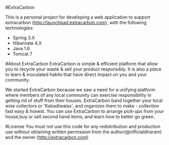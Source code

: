 #ExtraCarbon

This is a personal project for developing a web application to support extracarbon (http://launchpad.extracarbon.com), with the following technologies:
* Spring 3.X
* Hibernate 4.X
* Java 1.6
* Tomcat 7

#About ExtraCarbon
ExtraCarbon is simple & efficient platform that allow you to recycle your waste & sell your product responsibly. It is also a place to learn & inoculated habits that have direct impact on you and your community. 

We started ExtraCarbon because we saw a need for a unifying platform where members of any local community can exercise responsibility in getting rid of stuff from their houses. ExtraCarbon band together your local wise collectors or 'Kabadiwalas', and organizes them to make - collection fast easy & honest. 
You can use ExtraCarbon to arrange pick-ups from your house,buy or sell second hand items, and learn how to better go green.

#License
You must not use this code for any redistribution and production use without obtaining written permission from the author(@officialdharam) and the owner (http://extracarbon.com)



